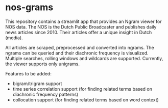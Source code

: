# nos-grams

This repository contains a streamlit app that provides an Ngram viewer for NOS data. The NOS is the Dutch Public Broadcaster and publishes daily news articles since 2010. Their articles offer a unique insight in Dutch (media). 

All articles are scraped, preprocessed and converted into ngrams. The ngrams can be queried and their diachronic frequency is visualized. Multiple searches, rolling windows and wildcards are supported. Currently, the viewer supports only unigrams.

Features to be added:
- bigram/trigram support
- time series correlation support (for finding related terms based on diachronic frequency patterns)
- collocation support (for finding related terms based on word context)
